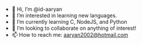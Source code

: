 - 👋 Hi, I’m @id-aaryan
- 👀 I’m interested in learning new languages.
- 🌱 I’m currently learning C, NodeJS, and Python
- 💞️ I’m looking to collaborate on anything of interest!
- 📫 How to reach me: aaryan2002@hotmail.com

<!---
id-aaryan/id-aaryan is a ✨ special ✨ repository because its `README.md` (this file) appears on your GitHub profile.
You can click the Preview link to take a look at your changes.
--->
